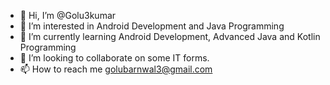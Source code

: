 - 👋 Hi, I’m @Golu3kumar
- 👀 I’m interested in Android Development and Java Programming
- 🌱 I’m currently learning Android Development, Advanced Java and Kotlin Programming
- 💞️ I’m looking to collaborate on some IT forms.
- 📫 How to reach me golubarnwal3@gmail.com

<!---
Golu3kumar/Golu3kumar is a ✨ special ✨ repository because its `README.md` (this file) appears on your GitHub profile.
You can click the Preview link to take a look at your changes.
--->
